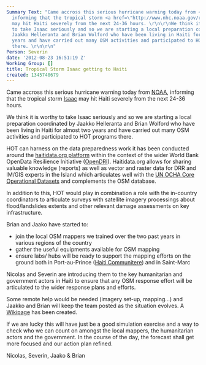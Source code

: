 ```yaml
---
Summary Text: "Came accross this serious hurricane warning today from <a href=\"http://www.nhc.noaa.gov/cyclones/\">NOAA</a>,
  informing that the tropical storm <a href=\"http://www.nhc.noaa.gov/refresh/graphics_at4+shtml/060337.shtml?tswind036?#contents\">Isaac</a>
  may hit Haiti severely from the next 24-36 hours. \r\n\r\nWe think it is worthy
  to take Isaac seriously and so we are starting a local preparation coordinated by
  Jaakko Helleranta and Brian Wolford who have been living in Haiti for almost two
  years and have carried out many OSM activities and participated to HOT programs
  there. \r\n\r\n"
Person: Severin
date: '2012-08-23 16:51:19 Z'
Working Group: []
title: Tropical Storm Isaac getting to Haiti
created: 1345740679
---
```

<p>Came accross this serious hurricane warning today from <a href="http://www.nhc.noaa.gov/cyclones/">NOAA</a>, informing that the tropical storm <a href="http://www.nhc.noaa.gov/refresh/graphics_at4+shtml/060337.shtml?tswind036?#contents">Isaac</a> may hit Haiti severely from the next 24-36 hours.</p><p>We think it is worthy to take Isaac seriously and so we are starting a local preparation coordinated by Jaakko Helleranta and Brian Wolford who have been living in Haiti for almost two years and have carried out many OSM activities and participated to HOT programs there.<!--break--></p><p>HOT can harness on the data preparedness work it has been conducted around the <a href="http://haitidata.org">haitidata.org platform</a> within the context of the wider World Bank OpenData Resilience Initiative (<a href="http://www.gfdrr.org/gfdrr/sites/gfdrr.org/files/GFDRR_OpenDRI_1Pager.pdf">OpenDRI</a>). Haitidata.org allows for sharing valuable knowledge (reports) as well as vector and raster data for DRR and IM/GIS experts in the Island which articulates well with the <a href="http://cod.humanitarianresponse.info/country-region/haiti">UN OCHA Core Operational Datasets</a> and complements the OSM database.</p><p>In addition to this, HOT would play in combination a role with the in-country coordinators to articulate surveys with satellite imagery processings about flood/landslides extents and other relevant damage assessments on key infrastructure.</p><p>Brian and Jaako have started to:</p><ul><li>join the local OSM mappers we trained over the two past years in various regions of the country</li><li>gather the useful equipments available for OSM mapping</li><li>ensure labs/ hubs will be ready to support the mapping efforts on the ground both in Port-au-Prince (<a href="http://www.haiti.communitere.org/">Haiti Communitere</a>) and in Saint-Marc</li></ul><p>Nicolas and Severin are introducing them to the key humanitarian and government actors in Haiti to ensure that any OSM response effort will be articulated to the wider response plans and efforts.</p><p>Some remote help would be needed (imagery set-up, mapping...) and Jaakko and Brian will keep the team posted as the situation evolves. A <a href="http://wiki.openstreetmap.org/wiki/Haiti/Tropical_Storms_2012">Wikipage</a> has been created.</p><p>If we are lucky this will have just be a good simulation exercise and a way to check who we can count on amongst the local mappers, the humanitarian actors and the government. In the course of the day, the forecast shall get more focused and our action plan refined.</p><p>Nicolas, Severin, Jaako &amp; Brian</p>
